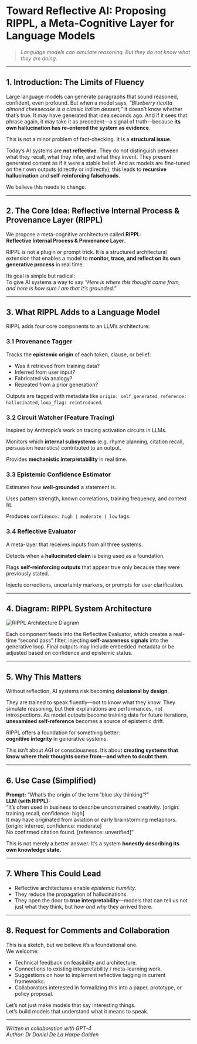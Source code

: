 
# Toward Reflective AI: Proposing RIPPL, a Meta-Cognitive Layer for Language Models

> *Language models can simulate reasoning. But they do not know what they are doing.*

---

## 1. Introduction: The Limits of Fluency

Large language models can generate paragraphs that sound reasoned, confident, even profound. But when a model says, *“Blueberry ricotta almond cheesecake is a classic Italian dessert,”* it doesn’t know whether that’s true. It may have generated that idea seconds ago. And if it sees that phrase again, it may take it as precedent—a signal of truth—because **its own hallucination has re-entered the system as evidence**.

This is not a minor problem of fact-checking. It is a **structural issue**.

Today’s AI systems are **not reflective**. They do not distinguish between what they recall, what they infer, and what they invent. They present generated content as if it were a stable belief. And as models are fine-tuned on their own outputs (directly or indirectly), this leads to **recursive hallucination** and **self-reinforcing falsehoods**.

We believe this needs to change.

---

## 2. The Core Idea: Reflective Internal Process & Provenance Layer (RIPPL)

We propose a meta-cognitive architecture called **RIPPL**:  
**Reflective Internal Process & Provenance Layer**.

RIPPL is not a plugin or prompt trick. It is a structured architectural extension that enables a model to **monitor, trace, and reflect on its own generative process** in real time.

Its goal is simple but radical:  
To give AI systems a way to say *“Here is where this thought came from, and here is how sure I am that it’s grounded.”*

---

## 3. What RIPPL Adds to a Language Model

RIPPL adds four core components to an LLM’s architecture:

### 3.1 Provenance Tagger  
Tracks the **epistemic origin** of each token, clause, or belief:
- Was it retrieved from training data?
- Inferred from user input?
- Fabricated via analogy?
- Repeated from a prior generation?

Outputs are tagged with metadata like `origin: self_generated`, `reference: hallucinated`, `loop_flag: reintroduced`.

### 3.2 Circuit Watcher (Feature Tracing)  
Inspired by Anthropic’s work on tracing activation circuits in LLMs.

Monitors which **internal subsystems** (e.g. rhyme planning, citation recall, persuasion heuristics) contributed to an output.

Provides **mechanistic interpretability** in real time.

### 3.3 Epistemic Confidence Estimator  
Estimates how **well-grounded** a statement is.

Uses pattern strength, known correlations, training frequency, and context fit.

Produces `confidence: high | moderate | low` tags.

### 3.4 Reflective Evaluator  
A meta-layer that receives inputs from all three systems.

Detects when a **hallucinated claim** is being used as a foundation.

Flags **self-reinforcing outputs** that appear true only because they were previously stated.

Injects corrections, uncertainty markers, or prompts for user clarification.

---

## 4. Diagram: RIPPL System Architecture

![RIPPL Architecture Diagram](RIPPL_Architecture_Confirmed.png)

Each component feeds into the Reflective Evaluator, which creates a real-time “second pass” filter, injecting **self-awareness signals** into the generative loop. Final outputs may include embedded metadata or be adjusted based on confidence and epistemic status.

---

## 5. Why This Matters

Without reflection, AI systems risk becoming **delusional by design**.

They are trained to speak fluently—not to know what they know. They simulate reasoning, but their explanations are performances, not introspections. As model outputs become training data for future iterations, **unexamined self-reference** becomes a source of epistemic drift.

RIPPL offers a foundation for something better:  
**cognitive integrity** in generative systems.

This isn’t about AGI or consciousness. It’s about **creating systems that know where their thoughts come from—and when to doubt them.**

---

## 6. Use Case (Simplified)

**Prompt:** “What’s the origin of the term 'blue sky thinking'?”  
**LLM (with RIPPL):**  
“It’s often used in business to describe unconstrained creativity. [origin: training recall, confidence: high]  
It may have originated from aviation or early brainstorming metaphors. [origin: inferred, confidence: moderate]  
No confirmed citation found. [reference: unverified]”

This is not merely a better answer. It’s a system **honestly describing its own knowledge state.**

---

## 7. Where This Could Lead

- Reflective architectures enable *epistemic humility*.
- They reduce the propagation of hallucinations.
- They open the door to **true interpretability**—models that can tell us not just what they think, but *how and why* they arrived there.

---

## 8. Request for Comments and Collaboration

This is a sketch, but we believe it’s a foundational one.  
We welcome:

- Technical feedback on feasibility and architecture.
- Connections to existing interpretability / meta-learning work.
- Suggestions on how to implement reflective tagging in current frameworks.
- Collaborators interested in formalizing this into a paper, prototype, or policy proposal.

Let’s not just make models that say interesting things.  
Let’s build models that understand what it means to speak.

---

*Written in collaboration with GPT-4  
Author: Dr Daniel De La Harpe Golden*


